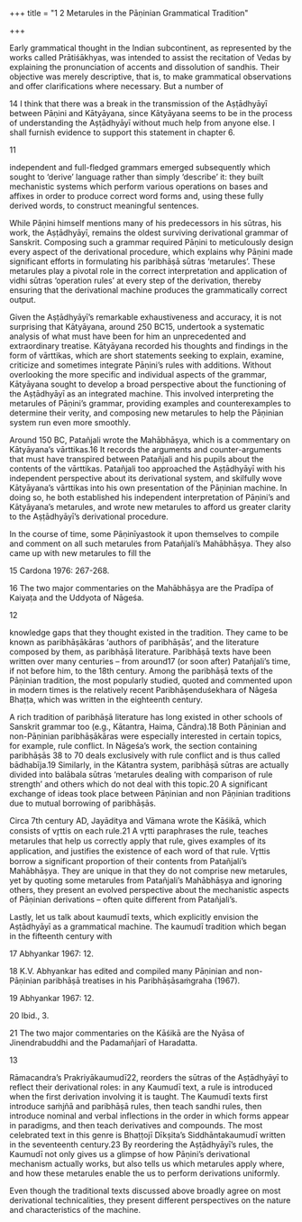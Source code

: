 +++
title = "1 2 Metarules in the Pāṇinian Grammatical Tradition"

+++

Early grammatical thought in the Indian subcontinent, as represented by the works called  Prātiśākhyas, was intended to assist the recitation of Vedas by explaining the pronunciation of  accents and dissolution of sandhis. Their objective was merely descriptive, that is, to make  grammatical observations and offer clarifications where necessary. But a number of  

14 I think that there was a break in the transmission of the Aṣṭādhyāyī between Pāṇini and Kātyāyana,  since Kātyāyana seems to be in the process of understanding the Aṣṭādhyāyī without much help from  anyone else. I shall furnish evidence to support this statement in chapter 6.

11 

independent and full-fledged grammars emerged subsequently which sought to ‘derive’  language rather than simply ‘describe’ it: they built mechanistic systems which perform various  operations on bases and affixes in order to produce correct word forms and, using these fully  derived words, to construct meaningful sentences.  

While Pāṇini himself mentions many of his predecessors in his sūtras, his work, the  Aṣṭādhyāyī, remains the oldest surviving derivational grammar of Sanskrit. Composing such a  grammar required Pāṇini to meticulously design every aspect of the derivational procedure,  which explains why Pāṇini made significant efforts in formulating his paribhāṣā sūtras  ‘metarules’. These metarules play a pivotal role in the correct interpretation and application of  vidhi sūtras ‘operation rules’ at every step of the derivation, thereby ensuring that the  derivational machine produces the grammatically correct output. 

Given the Aṣṭādhyāyī’s remarkable exhaustiveness and accuracy, it is not surprising that  Kātyāyana, around 250 BC15, undertook a systematic analysis of what must have been for him  an unprecedented and extraordinary treatise. Kātyāyana recorded his thoughts and findings in  the form of vārttikas, which are short statements seeking to explain, examine, criticize and  sometimes integrate Pāṇini’s rules with additions. Without overlooking the more specific and  individual aspects of the grammar, Kātyāyana sought to develop a broad perspective about the  functioning of the Aṣṭādhyāyī as an integrated machine. This involved interpreting the  metarules of Pāṇini’s grammar, providing examples and counterexamples to determine their  verity, and composing new metarules to help the Pāṇinian system run even more smoothly. 

Around 150 BC, Patañjali wrote the Mahābhāṣya, which is a commentary on Kātyāyana’s  vārttikas.16 It records the arguments and counter-arguments that must have transpired between  Patañjali and his pupils about the contents of the vārttikas. Patañjali too approached the  Aṣṭādhyāyī with his independent perspective about its derivational system, and skilfully wove  Kātyāyana’s vārttikas into his own presentation of the Pāṇinian machine. In doing so, he both  established his independent interpretation of Pāṇini’s and Kātyāyana’s metarules, and wrote  new metarules to afford us greater clarity to the Aṣṭādhyāyī’s derivational procedure.  

In the course of time, some Pāṇinīyastook it upon themselves to compile and comment on all  such metarules from Patañjali’s Mahābhāṣya. They also came up with new metarules to fill the  

15 Cardona 1976: 267-268. 

16 The two major commentaries on the Mahābhāṣya are the Pradīpa of Kaiyaṭa and the Uddyota of  Nāgeśa.

12 

knowledge gaps that they thought existed in the tradition. They came to be known as  paribhāṣākāras ‘authors of paribhāṣās’, and the literature composed by them, as paribhāṣā literature. Paribhāṣā texts have been written over many centuries – from around17 (or soon  after) Patañjali’s time, if not before him, to the 18th century. Among the paribhāṣā texts of the  Pāṇinian tradition, the most popularly studied, quoted and commented upon in modern times  is the relatively recent Paribhāṣenduśekhara of Nāgeśa Bhaṭṭa, which was written in the  eighteenth century.  

A rich tradition of paribhāṣā literature has long existed in other schools of Sanskrit grammar  too (e.g., Kātantra, Haima, Cāndra).18 Both Pāṇinian and non-Pāṇinian paribhāṣākāras were  especially interested in certain topics, for example, rule conflict. In Nāgeśa’s work, the section  containing paribhāṣās 38 to 70 deals exclusively with rule conflict and is thus called  bādhabīja.19 Similarly, in the Kātantra system, paribhāṣā sūtras are actually divided into  balābala sūtras ‘metarules dealing with comparison of rule strength’ and others which do not  deal with this topic.20 A significant exchange of ideas took place between Pāṇinian and non Pāṇinian traditions due to mutual borrowing of paribhāṣās. 

Circa 7th century AD, Jayāditya and Vāmana wrote the Kāśikā, which consists of vr̥ttis on each  rule.21 A vr̥tti paraphrases the rule, teaches metarules that help us correctly apply that rule,  gives examples of its application, and justifies the existence of each word of that rule. Vr̥ttis  borrow a significant proportion of their contents from Patañjali’s Mahābhāṣya. They are unique  in that they do not comprise new metarules, yet by quoting some metarules from Patañjali’s  Mahābhāṣya and ignoring others, they present an evolved perspective about the mechanistic  aspects of Pāṇinian derivations – often quite different from Patañjali’s. 

Lastly, let us talk about kaumudī texts, which explicitly envision the Aṣṭādhyāyī as a  grammatical machine. The kaumudī tradition which began in the fifteenth century with  

17 Abhyankar 1967: 12. 

18 K.V. Abhyankar has edited and compiled many Pāṇinian and non-Pāṇinian paribhāṣā treatises in his  Paribhāṣāsaṁgraha (1967). 

19 Abhyankar 1967: 12. 

20 Ibid., 3. 

21 The two major commentaries on the Kāśikā are the Nyāsa of Jinendrabuddhi and the Padamañjarī of Haradatta.

13 

Rāmacandra’s Prakriyākaumudī22, reorders the sūtras of the Aṣṭādhyāyī to reflect their  derivational roles: in any Kaumudī text, a rule is introduced when the first derivation involving  it is taught. The Kaumudī texts first introduce saṁjñā and paribhāṣā rules, then teach sandhi rules, then introduce nominal and verbal inflections in the order in which forms appear in  paradigms, and then teach derivatives and compounds. The most celebrated text in this genre  is Bhaṭṭojī Dīkṣita’s Siddhāntakaumudī written in the seventeenth century.23 By reordering the  Aṣṭādhyāyī’s rules, the Kaumudī not only gives us a glimpse of how Pāṇini’s derivational  mechanism actually works, but also tells us which metarules apply where, and how these  metarules enable the us to perform derivations uniformly. 

Even though the traditional texts discussed above broadly agree on most derivational  technicalities, they present different perspectives on the nature and characteristics of the  machine.  
